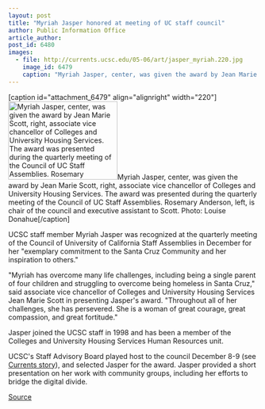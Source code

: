 ```yaml
---
layout: post
title: "Myriah Jasper honored at meeting of UC staff council"
author: Public Information Office
article_author: 
post_id: 6480
images:
  - file: http://currents.ucsc.edu/05-06/art/jasper_myriah.220.jpg
    image_id: 6479
    caption: "Myriah Jasper, center, was given the award by Jean Marie Scott, right, associate vice chancellor of Colleges and University Housing Services. The award was presented during the quarterly meeting of the Council of UC Staff Assemblies. Rosemary Anderson, left, is chair of the council and executive assistant to Scott. Photo: Louise Donahue"
---
```


[caption id="attachment_6479" align="alignright" width="220"]<a href="http://dev-ucsc-news.pantheonsite.io/wp-content/uploads/2006/01/jasper_myriah.220.jpg"><img class="size-full wp-image-6479" src="http://dev-ucsc-news.pantheonsite.io/wp-content/uploads/2006/01/jasper_myriah.220.jpg" alt="Myriah Jasper, center, was given the award by Jean Marie Scott, right, associate vice chancellor of Colleges and University Housing Services. The award was presented during the quarterly meeting of the Council of UC Staff Assemblies. Rosemary Anderson, left, is chair of the council and executive assistant to Scott. Photo: Louise Donahue" width="220" height="158" /></a>Myriah Jasper, center, was given the award by Jean Marie Scott, right, associate vice chancellor of Colleges and University Housing Services. The award was presented during the quarterly meeting of the Council of UC Staff Assemblies. Rosemary Anderson, left, is chair of the council and executive assistant to Scott. Photo: Louise Donahue[/caption]
<a name="content" id="content"></a>
<p>
  UCSC staff member Myriah Jasper was recognized at the quarterly meeting of the Council of University of California Staff Assemblies in December for her "exemplary commitment to the Santa Cruz Community and her inspiration to others."
</p>
<p>
  "Myriah has overcome many life challenges, including being a single parent of four children and struggling to overcome being homeless in Santa Cruz," said associate vice chancellor of Colleges and University Housing Services Jean Marie Scott in presenting Jasper's award. "Throughout all of her challenges, she has persevered. She is a woman of great courage, great compassion, and great fortitude."
</p>
<p>
  Jasper joined the UCSC staff in 1998 and has been a member of the Colleges and University Housing Services Human Resources unit.
</p>
<p>
  UCSC's Staff Advisory Board played host to the council December 8-9 (see <a href="http://currents.ucsc.edu/05-06/12-05/brief-council.asp">Currents story</a>), and selected Jasper for the award. Jasper provided a short presentation on her work with community groups, including her efforts to bridge the digital divide.
</p>
<p><a href="http://www1.ucsc.edu/currents/05-06/01-02/awards-jasper.asp" title="Permalink to awards-jasper">Source</a></p>
